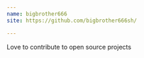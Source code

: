 ```yaml
---
name: bigbrother666
site: https://github.com/bigbrother666sh/

---
```


Love to contribute to open source projects
